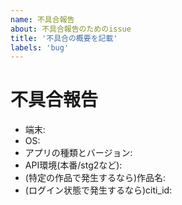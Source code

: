 ```yaml
---
name: 不具合報告
about: 不具合報告のためのissue
title: '不具合の概要を記載'
labels: 'bug'
---
```


# 不具合報告

[//]: # (不具合の概要)


[//]: # (発生環境)
- 端末: 
- OS: 
- アプリの種類とバージョン: 
- API環境(本番/stg2など): 
- (特定の作品で発生するなら)作品名: 
- (ログイン状態で発生するなら)citi\_id: 

[//]: # (再現方法)


[//]: # (期待値)


[//]: # (その他・備考)

